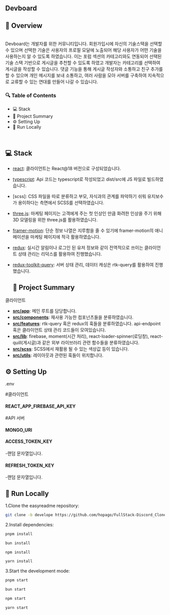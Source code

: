 ## Devboard
## 📌 Overview
<br />
Devboard는 개발자를 위한 커뮤니티입니다. 회원가입시에 자신의 기술스택을 선택할 수 있으며 선택한 기술은 사용자의 프로필 모달에 노출되어 해당 사용자가 어떤 기술을 사용하는지 알 수 있도록 하였습니다. 이는 포럼 섹션의 카테고리와도 연동되어 선택된 기술 스택 기반으로 게시글을 추천할 수 있도록 하였고 개발자는 카테고리를 선택하여 게시글을 작성할 수 있습니다. 댓글 기능을 통해 게시글 작성자와 소통하고 친구 추가를 할 수 있으며 개인 메시지를 보내 소통하고, 여러 사람을 모아 서버를 구축하여 지속적으로 교류할 수 있는 연대를 만들어 나갈 수 있습니다.

<br />

  ### 🔍 Table of Contents
- 💻 Stack
- 📝 Project Summary
- ⚙️ Setting Up
- 🚀 Run Locally

<br />

## 💻 Stack

- [react](https://reactjs.org/): 클라이언트는 React@18 버전으로 구성되었습니다.
- [typescript](https://www.typescriptlang.org/): Api 코드는 typescript로 작성되었고 dist/src에 JS 파일로 빌드하였습니다.
- [scss]: CSS 파일을 따로 분류하고 부모, 자식과의 관계를 파악하기 쉬워 유지보수가 용이하다는 측면에서 SCSS를 선택하였습니다.
- [three.js](https://github.com/emilkowalski/vaul): 마케팅 페이지는 고객에게 주는 첫 인상인 만큼 화려한 인상을 주기 위해 3D 모델링을 위한 three.js를 활용하였습니다.
- [framer-motion](https://github.com/emilkowalski/sonner): 단순 정보 나열은 지루함을 줄 수 있기에 framer-motion의 애니메이션을 마케팅 페이지에 적극 활용하였습니다.
- [redux](https://github.com/ueberdosis/tiptap): 실시간 알림이나 로그인 된 유저 정보와 같이 전역적으로 쓰이는 클라이언트 상태 관리는 리덕스를 활용하여 진행했습니다.
- [redux-toolkit-query](https://github.com/vercel/swr): 서버 상태 관리, 데이터 캐싱은 rtk-query를 활용하여 진행했습니다.

  ## 📝 Project Summary

클라이언트
- [**src/app**](src/app.js): 메인 루트를 담당합니다.
- [**src/components**](src/components): 재사용 가능한 컴포넌츠들을 분류하였습니다.
- [**src/features**](src/hooks): rtk-query 혹은 redux의 훅들을 분류하였습니다. api-endpoint 혹은 클라이언트 상태 관리 코드들이 모여있습니다.
- [**src/lib**](src/lib): firebase, moment(시간 처리), react-loader-spinner(로딩창), react-quill(게시글)과 같은 외부 라이브러리 관련 함수들을 분류하였습니다.
- [**src/scss**](src/services): SCSS에서 재활용 될 수 있는 색상값 등이 있습니다.
- [**src/utils**](src/styles): 레이아웃과 관련된 훅들이 위치합니다.

  
## ⚙️ Setting Up

.env

#클라이언트
#### REACT_APP_FIREBASE_API_KEY

#API 서버
#### MONGO_URI

#### ACCESS_TOKEN_KEY
-랜덤 문자열입니다.

#### REFRESH_TOKEN_KEY
-랜덤 문자열입니다.

## 🚀 Run Locally

1.Clone the easyreadme repository:

```sh
git clone -b develope https://github.com/hopago/FullStack-Discord_Clone.git
```

2.Install dependencies:

```bash
pnpm install

bun install

npm install

yarn install

```

3.Start the development mode:

```bash
pnpm start

bun start

npm start

yarn start
```
